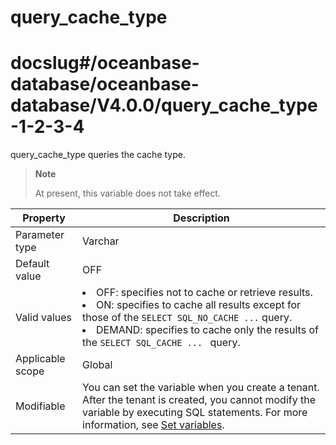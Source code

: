 query_cache_type
=====================================
# docslug#/oceanbase-database/oceanbase-database/V4.0.0/query_cache_type-1-2-3-4
query_cache_type queries the cache type.

> **Note**
>
> At present, this variable does not take effect.

| **Property**     | **Description** |
|------------------|-----------------------------------------------------------------------------------------------------------------------------------------------------------------------------------------------------------------------------------|
| Parameter type   | Varchar |
| Default value    | OFF |
| Valid values     | <li> OFF: specifies not to cache or retrieve results.    <li> ON: specifies to cache all results except for those of the `SELECT SQL_NO_CACHE ...` query.    <li> DEMAND: specifies to cache only the results of the `SELECT SQL_CACHE ... ` query.  |
| Applicable scope | Global |
| Modifiable       | You can set the variable when you create a tenant. After the tenant is created, you cannot modify the variable by executing SQL statements. For more information, see [Set variables](../../../6.user-guide/6.basic-database-management/2.configuration-management/3.set-variables.md). |



